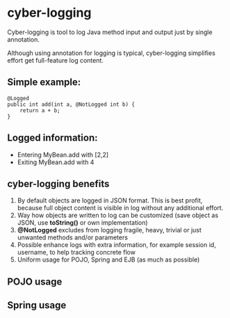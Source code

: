 cyber-logging
=============

Cyber-logging is tool to log Java method input and output just by single annotation. 

Although using annotation for logging is typical, cyber-logging simplifies effort get full-feature log content.

Simple example:
--------------- 

    @Logged
    public int add(int a, @NotLogged int b) {
        return a + b;
    }

Logged information:
---------------
* Entering MyBean.add with [2,2]
* Exiting MyBean.add with 4

cyber-logging benefits
---------------
1. By default objects are logged in JSON format. This is best profit, because full object content is visible in log without any additional effort.
2. Way how objects are written to log can be customized (save object as JSON, use **toString()** or own implementation)
3. **@NotLogged** excludes from logging fragile, heavy, trivial or just unwanted methods and/or parameters
4. Possible enhance logs with extra information, for example session id, username, to help tracking concrete flow
5. Uniform usage for POJO, Spring and EJB (as much as possible)

POJO usage
----------

Spring usage
------------





